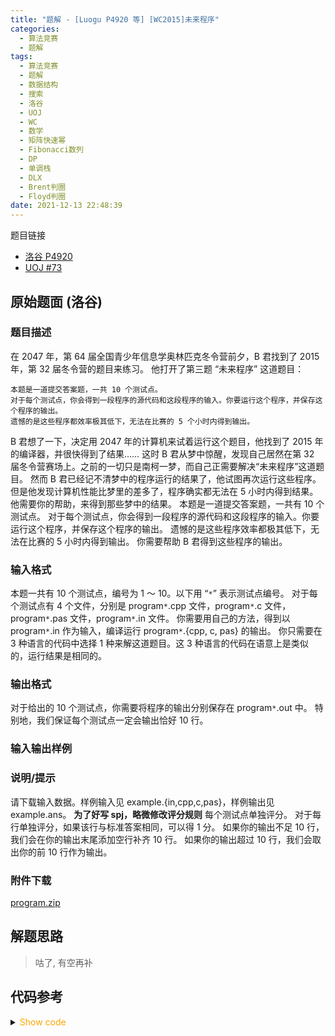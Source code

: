```yaml
---
title: "题解 - [Luogu P4920 等] [WC2015]未来程序"
categories:
  - 算法竞赛
  - 题解
tags:
  - 算法竞赛
  - 题解
  - 数据结构
  - 搜索
  - 洛谷
  - UOJ
  - WC
  - 数学
  - 矩阵快速幂
  - Fibonacci数列
  - DP
  - 单调栈
  - DLX
  - Brent判圈
  - Floyd判圈
date: 2021-12-13 22:48:39
---
```


题目链接

- [洛谷 P4920](https://www.luogu.com.cn/problem/P4920)
- [UOJ #73](https://uoj.ac/problem/73)

<!-- more -->

## 原始题面 (洛谷)

### 题目描述

在 2047 年，第 64 届全国青少年信息学奥林匹克冬令营前夕，B 君找到了 2015 年，第 32 届冬令营的题目来练习。
他打开了第三题 “未来程序” 这道题目：

```plaintext
本题是一道提交答案题，一共 10 个测试点。
对于每个测试点，你会得到一段程序的源代码和这段程序的输入。你要运行这个程序，并保存这个程序的输出。
遗憾的是这些程序都效率极其低下，无法在比赛的 5 个小时内得到输出。
```

B 君想了一下，决定用 2047 年的计算机来试着运行这个题目，他找到了 2015 年的编译器，并很快得到了结果……
这时 B 君从梦中惊醒，发现自己居然在第 32 届冬令营赛场上。之前的一切只是南柯一梦，而自己正需要解决“未来程序”这道题目。
然而 B 君已经记不清梦中的程序运行的结果了，他试图再次运行这些程序。但是他发现计算机性能比梦里的差多了，程序确实都无法在 5 小时内得到结果。
他需要你的帮助，来得到那些梦中的结果。
本题是一道提交答案题，一共有 10 个测试点。
对于每个测试点，你会得到一段程序的源代码和这段程序的输入。你要运行这个程序，并保存这个程序的输出。
遗憾的是这些程序效率都极其低下，无法在比赛的 5 小时内得到输出。
你需要帮助 B 君得到这些程序的输出。

### 输入格式

本题一共有 10 个测试点，编号为 1 ～ 10。以下用 “`*`” 表示测试点编号。
对于每个测试点有 4 个文件，分别是 program`*`.cpp 文件，program`*`.c 文件，program`*`.pas 文件，program`*`.in 文件。
你需要用自己的方法，得到以 program`*`.in 作为输入，编译运行 program`*`.{cpp, c, pas} 的输出。
你只需要在 3 种语言的代码中选择 1 种来解这道题目。这 3 种语言的代码在语意上是类似的，运行结果是相同的。

### 输出格式

对于给出的 10 个测试点，你需要将程序的输出分别保存在 program`*`.out 中。
特别地，我们保证每个测试点一定会输出恰好 10 行。

### 输入输出样例

### 说明/提示

请下载输入数据。样例输入见 example.{in,cpp,c,pas}，样例输出见 example.ans。
**为了好写 spj，略微修改评分规则**
每个测试点单独评分。
对于每行单独评分，如果该行与标准答案相同，可以得 1 分。
如果你的输出不足 10 行，我们会在你的输出末尾添加空行补齐 10 行。
如果你的输出超过 10 行，我们会取出你的前 10 行作为输出。

### 附件下载

[program.zip](program.zip)

## 解题思路

> 咕了, 有空再补

## 代码参考

<details>
<summary><font color='orange'>Show code</font></summary>

{% icodeweb cpa_cpp title:Luogu_P4920 Luogu/P4920/0.cpp %}

</details>
